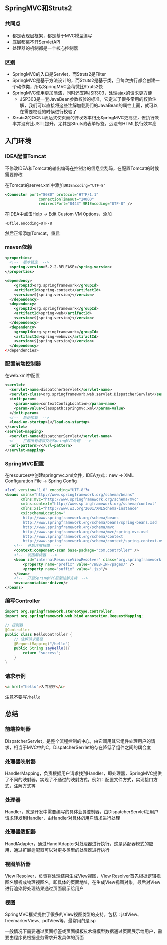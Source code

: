 ## SpringMVC和Struts2

### 共同点
* 都是表现层框架，都是基于MVC模型编写
* 底层都离不开ServletAPI
* 处理器的机制都是一个核心控制器

### 区别
* SpringMVC的入口是Servlet，而Struts2是Filter
* SpringMVC是基于方法设计的，而Struts2是基于类，且每次执行都会创建一个动作类，所以SpringMVC会稍微比Struts2快
* SpringMVC使用更加简洁，同时还支持JSR303，处理ajax的请求更方便
  * JSP303是一套JavaBean参数校验的标准，它定义了很多常用的校验注解，我们可以直接将这些注解加载我们的JavaBean的属性上面，就可以在需要校验的时候进行校验了
* Struts2的OGNL表达式使页面的开发效率相比SpringMVC更高些，但执行效率并没有比JSTL提升，尤其是Struts的表单标签，远没有HTML执行效率高

## 入门环境

### IDEA配置Tomcat
不修改IDEA和Tomcat的输出编码在控制台的信息会乱码，在配置Tomcat的时候需要修改

在Tomcat的server.xml中添加`URIEncoding="UTF-8"`
```xml
<Connector port="8080" protocol="HTTP/1.1"
               connectionTimeout="20000"
               redirectPort="8443" URIEncoding="UTF-8" />
```

在IDEA中点击Help → Edit Custom VM Options，添加
```
-Dfile.encoding=UTF-8
```

然后正常添加Tomcat，重启

### maven依赖
```xml
<properties>
  <!--  版本锁定  -->
  <spring.version>5.2.2.RELEASE</spring.version>
</properties>

<dependency>
    <groupId>org.springframework</groupId>
    <artifactId>spring-context</artifactId>
    <version>${spring.version}</version>
  </dependency>
  <dependency>
    <groupId>org.springframework</groupId>
    <artifactId>spring-web</artifactId>
    <version>${spring.version}</version>
  </dependency>
  <dependency>
    <groupId>org.springframework</groupId>
    <artifactId>spring-webmvc</artifactId>
    <version>${spring.version}</version>
  </dependency>
</dependencies>
```

### 配置前端控制器
在web.xml中配置
```xml
<servlet>
  <servlet-name>dispatcherServlet</servlet-name>
  <servlet-class>org.springframework.web.servlet.DispatcherServlet</servlet-class>
  <init-param>
    <param-name>contextConfigLocation</param-name>
    <param-value>classpath:springmvc.xml</param-value>
  </init-param>
  <!--  启动加载  -->
  <load-on-startup>1</load-on-startup>
</servlet>
<servlet-mapping>
  <servlet-name>dispatcherServlet</servlet-name>
  <!--  拦截所有请求交给SpringMVC处理  -->
  <url-pattern>/</url-pattern>
</servlet-mapping>
```

### SpringMVC配置
在resources中创建springmvc.xml文件，IDEA方式：new → XML Configuration File → Spring Config
```xml
<?xml version="1.0" encoding="UTF-8"?>
<beans xmlns="http://www.springframework.org/schema/beans"
       xmlns:mvc="http://www.springframework.org/schema/mvc"
       xmlns:context="http://www.springframework.org/schema/context"
       xmlns:xsi="http://www.w3.org/2001/XMLSchema-instance"
       xsi:schemaLocation="
        http://www.springframework.org/schema/beans
        http://www.springframework.org/schema/beans/spring-beans.xsd
        http://www.springframework.org/schema/mvc
        http://www.springframework.org/schema/mvc/spring-mvc.xsd
        http://www.springframework.org/schema/context
        http://www.springframework.org/schema/context/spring-context.xsd">
    <!--  开启注解扫描  -->
    <context:component-scan base-package="com.controller" />
    <!--  视图解析器  -->
    <bean id="internalResourceViewResolver" class="org.springframework.web.servlet.view.InternalResourceViewResolver">
        <property name="prefix" value="/WEB-INF/pages/" />
        <property name="suffix" value=".jsp"/>
    </bean>
    <!--  开启SpringMVC框架注解支持  -->
    <mvc:annotation-driven/>
</beans>
```

### 编写Controller
```java
import org.springframework.stereotype.Controller;
import org.springframework.web.bind.annotation.RequestMapping;

// 控制器
@Controller
public class HelloController {
    // 注解请求路径
    @RequestMapping("/hello")
    public String sayHello(){
        return "success";
    }
}
```

### 请求示例
```html
<a href="hello">入门程序</a>
```
注意不要写`/hello`

## 总结

### 前端控制器
DispatcherServlet，是整个流程控制的中心，由它调用其它组件处理用户的请求，相当于MVC中的C，DispatcherServlet的存在降低了组件之间的耦合度

### 处理器映射器
HandlerMapping，负责根据用户请求找到Handler，即处理器，SpringMVC提供了不同的映射器，实现了不通过的映射方式，例如：配置文件方式，实现接口方式，注解方式等

### 处理器
Handler，就是开发中需要编写的具体业务控制器，由DispatcherServlet把用户请求转发到Handler，由Handler对具体的用户请求进行处理

### 处理器适配器
HandlAdapter，通过HandlAdapter对处理器进行执行，这是适配器模式的应用，通过扩展适配器可以对更多类型的处理器进行执行

### 视图解析器
View Resolver，负责将处理结果生成View视图，View Resolver首先根据逻辑视图名解析成物理视图名，即具体的页面地址，在生成View视图对象，最后对View进行渲染将处理结果通过页面展示给用户

### 视图
SpringMVC框架提供了很多的View视图类型的支持，包括：jstlView、freemarkerView、pdfView等，最常用的是jsp

一般情况下需要通过页面标签或页面模板技术将模型数据通过页面展示给用户，需要由程序员根据业务需求开发具体的页面
